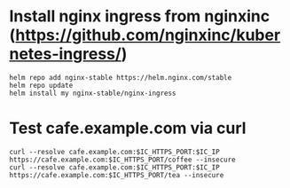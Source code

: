 # Install nginx ingress from nginxinc (https://github.com/nginxinc/kubernetes-ingress/)
```
helm repo add nginx-stable https://helm.nginx.com/stable
helm repo update  
helm install my nginx-stable/nginx-ingress
```

# Test cafe.example.com via curl
```
curl --resolve cafe.example.com:$IC_HTTPS_PORT:$IC_IP https://cafe.example.com:$IC_HTTPS_PORT/coffee --insecure
curl --resolve cafe.example.com:$IC_HTTPS_PORT:$IC_IP https://cafe.example.com:$IC_HTTPS_PORT/tea --insecure
```
